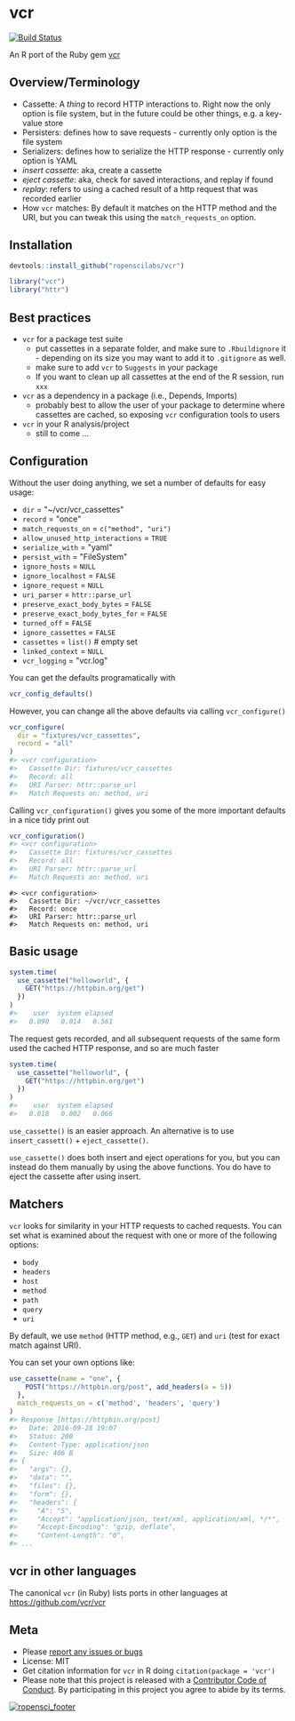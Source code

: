 vcr
===



[![Build Status](https://api.travis-ci.org/ropenscilabs/vcr.png?branch=master)](https://travis-ci.org/ropenscilabs/vcr)

An R port of the Ruby gem [vcr](https://github.com/vcr/vcr)

## Overview/Terminology

* Cassette: A _thing_ to record HTTP interactions to. Right now the only option is file system, but in the future could be other things, e.g. a key-value store
* Persisters: defines how to save requests - currently only option is the file system
* Serializers: defines how to serialize the HTTP response - currently only option is YAML
* _insert cassette_: aka, create a cassette
* _eject cassette_: aka, check for saved interactions, and replay if found
* _replay_: refers to using a cached result of a http request that was recorded earlier
* How `vcr` matches: By default it matches on the HTTP method and the URI, but you can tweak this using the `match_requests_on` option.

## Installation


```r
devtools::install_github("ropenscilabs/vcr")
```


```r
library("vcr")
library("httr")
```

## Best practices

* `vcr` for a package test suite 
  * put cassettes in a separate folder, and make sure to `.Rbuildignore` it - depending on its size you may want to add it to `.gitignore` as well. 
  * make sure to add `vcr` to `Suggests` in your package
  * If you want to clean up all cassettes at the end of the R session, run
  `xxx`
* `vcr` as a dependency in a package (i.e., Depends, Imports)
  * probably best to allow the user of your package to determine where cassettes are cached, so exposing `vcr` configuration tools to users
* `vcr` in your R analysis/project
  * still to come ...

## Configuration

Without the user doing anything, we set a number of defaults for easy usage:

* `dir` = "~/vcr/vcr_cassettes"
* `record` = "once"
* `match_requests_on` = `c("method", "uri")`
* `allow_unused_http_interactions` = `TRUE`
* `serialize_with` = "yaml"
* `persist_with` = "FileSystem"
* `ignore_hosts` = `NULL`
* `ignore_localhost` = `FALSE`
* `ignore_request` = `NULL`
* `uri_parser` = `httr::parse_url`
* `preserve_exact_body_bytes` = `FALSE`
* `preserve_exact_body_bytes_for` = `FALSE`
* `turned_off` = `FALSE`
* `ignore_cassettes` = `FALSE`
* `cassettes` = `list()` # empty set
* `linked_context` = `NULL`
* `vcr_logging` = "vcr.log"

You can get the defaults programatically with 


```r
vcr_config_defaults()
```

However, you can change all the above defaults via calling 
`vcr_configure()`


```r
vcr_configure(
  dir = "fixtures/vcr_cassettes",
  record = "all"
)
#> <vcr configuration>
#>   Cassette Dir: fixtures/vcr_cassettes
#>   Record: all
#>   URI Parser: httr::parse_url
#>   Match Requests on: method, uri
```

Calling `vcr_configuration()` gives you some of the more important defaults in a nice tidy print out


```r
vcr_configuration()
#> <vcr configuration>
#>   Cassette Dir: fixtures/vcr_cassettes
#>   Record: all
#>   URI Parser: httr::parse_url
#>   Match Requests on: method, uri
```


```
#> <vcr configuration>
#>   Cassette Dir: ~/vcr/vcr_cassettes
#>   Record: once
#>   URI Parser: httr::parse_url
#>   Match Requests on: method, uri
```

## Basic usage




```r
system.time(
  use_cassette("helloworld", {
    GET("https://httpbin.org/get")
  })
)
#>    user  system elapsed 
#>   0.090   0.014   0.561
```

The request gets recorded, and all subsequent requests of the same form used the cached HTTP response, and so are much faster


```r
system.time(
  use_cassette("helloworld", {
    GET("https://httpbin.org/get")
  })
)
#>    user  system elapsed 
#>   0.018   0.002   0.066
```

`use_cassette()` is an easier approach. An alternative is to use 
`insert_cassett()` + `eject_cassette()`. 

`use_cassette()` does both insert and eject operations for you, but 
you can instead do them manually by using the above functions. You do have
to eject the cassette after using insert.

## Matchers

`vcr` looks for similarity in your HTTP requests to cached requests. You 
can set what is examined about the request with one or more of the 
following options:

* `body`
* `headers`
* `host`
* `method`
* `path`
* `query`
* `uri`

By default, we use `method` (HTTP method, e.g., `GET`) and `uri` (test for exact match against URI). 

You can set your own options like:




```r
use_cassette(name = "one", {
    POST("https://httpbin.org/post", add_headers(a = 5))
  }, 
  match_requests_on = c('method', 'headers', 'query')
)
#> Response [https://httpbin.org/post]
#>   Date: 2016-09-28 19:07
#>   Status: 200
#>   Content-Type: application/json
#>   Size: 406 B
#> {
#>   "args": {}, 
#>   "data": "", 
#>   "files": {}, 
#>   "form": {}, 
#>   "headers": {
#>     "A": "5", 
#>     "Accept": "application/json, text/xml, application/xml, */*", 
#>     "Accept-Encoding": "gzip, deflate", 
#>     "Content-Length": "0", 
#> ...
```

## vcr in other languages

The canonical `vcr` (in Ruby) lists ports in other languages at <https://github.com/vcr/vcr>

## Meta

* Please [report any issues or bugs](https://github.com/ropenscilabs/vcr/issues)
* License: MIT
* Get citation information for `vcr` in R doing `citation(package = 'vcr')`
* Please note that this project is released with a [Contributor Code of Conduct](CONDUCT.md). By participating in this project you agree to abide by its terms.

[![ropensci_footer](http://ropensci.org/public_images/github_footer.png)](http://ropensci.org)
